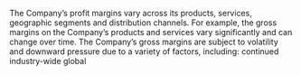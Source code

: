 The Company’s profit margins vary across its products, services, geographic segments and distribution channels. For example,
the gross margins on the Company’s products and services vary significantly and can change over time. The Company’s gross
margins  are  subject  to  volatility  and  downward  pressure  due  to  a  variety  of  factors,  including:  continued  industry-wide  global